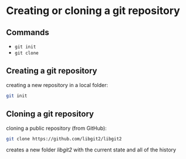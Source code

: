 # Creating or cloning a git repository

## Commands

- `git init`
- `git clone`

## Creating a git repository

creating a new repository in a local folder:

```bash
git init
```

## Cloning a git repository

cloning a public repository (from GitHub):

```bash
git clone https://github.com/libgit2/libgit2
```

creates a new folder _libgit2_ with the current state and all of the history

<!--
libgit2: ~50MiB
bootstrap: ~170MiB (80 branches)
-->
